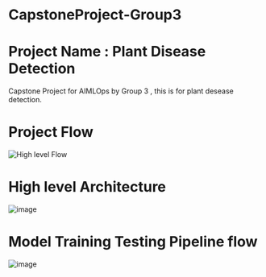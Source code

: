 
# CapstoneProject-Group3
# Project Name :  Plant Disease Detection
Capstone Project for AIMLOps by Group 3 , this is for plant desease detection.
 

# Project Flow
![High level Flow ]([https://github.com/username/repository/blob/main/path/to/image.png])


# High level Architecture

![image](https://github.com/user-attachments/assets/5cff3bb9-7e88-434c-8d6d-2c932fc145d6)

# Model Training Testing Pipeline flow

![image](https://github.com/user-attachments/assets/8ff644f0-50c3-46d4-bde0-c91f45560e1d)




